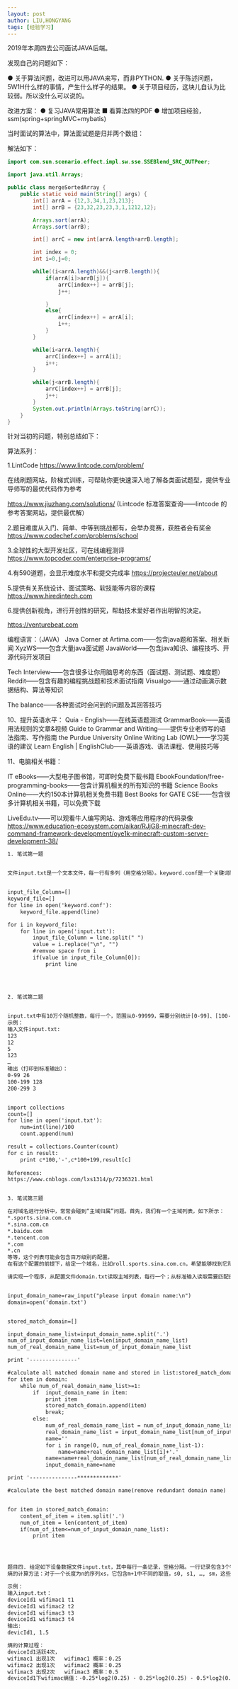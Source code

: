 ```yaml
---
layout: post
author: LIU,HONGYANG
tags: [经验学习]
---
```






2019年本周四去公司面试JAVA后端。

发现自己的问题如下：

● 关于算法问题，改进可以用JAVA来写，而非PYTHON.
● 关于陈述问题，5W1H什么样的事情，产生什么样子的结果。
● 关于项目经历，这块儿自认为比较弱。所以没什么可以说的。

改进方案：
● 复习JAVA常用算法
		■ 看算法四的PDF
● 增加项目经验，ssm(spring+springMVC+mybatis)



当时面试的算法中，算法面试题是归并两个数组：



解法如下：

```java
import com.sun.scenario.effect.impl.sw.sse.SSEBlend_SRC_OUTPeer;

import java.util.Arrays;

public class mergeSortedArray {
    public static void main(String[] args) {
        int[] arrA = {12,3,34,1,23,213};
        int[] arrB = {23,32,23,23,3,1,1212,12};

        Arrays.sort(arrA);
        Arrays.sort(arrB);

        int[] arrC = new int[arrA.length+arrB.length];

        int index = 0;
        int i=0,j=0;

        while((i<arrA.length)&&(j<arrB.length)){
            if(arrA[i]>arrB[j]){
                arrC[index++] = arrB[j];
                j++;

            }
            else{
                arrC[index++] = arrA[i];
                i++;
            }
        }

        while(i<arrA.length){
            arrC[index++] = arrA[i];
            i++;
        }

        while(j<arrB.length){
            arrC[index++] = arrB[j];
            j++;
        }
        System.out.println(Arrays.toString(arrC));
    }
}

```



针对当初的问题，特别总结如下：



算法系列：

1.LintCode
https://www.lintcode.com/problem/

在线刷题网站，阶梯式训练，可帮助你更快速深入地了解各类面试题型，提供专业导师写的最优代码作为参考

https://www.jiuzhang.com/solutions/
(Lintcode 标准答案查询——lintcode 的参考答案网站，提供最优解）




2.题目难度从入门、简单、中等到挑战都有，会举办竞赛，获胜者会有奖金
https://www.codechef.com/problems/school



3.全球性的大型开发社区，可在线编程测评
https://www.topcoder.com/enterprise-programs/

4.有590道题，会显示难度水平和提交完成率
https://projecteuler.net/about

5.提供有关系统设计、面试策略、软技能等内容的课程
https://www.hiredintech.com

6.提供创新视角，进行开创性的研究，帮助技术爱好者作出明智的决定。

https://venturebeat.com


编程语言：（JAVA）
Java Corner at Artima.com——包含java题和答案、相关新闻
XyzWS——包含大量java面试题
JavaWorld——包含java知识、编程技巧、开源代码开发项目


Tech Interview——包含很多让你用脑思考的东西（面试题、测试题、难度题）
Reddit——包含有趣的编程挑战题和技术面试指南
Visualgo——通过动画演示数据结构、算法等知识


The balance——各种面试时会问到的问题及其回答技巧

10、提升英语水平：
Quia - English——在线英语题测试
GrammarBook——英语用法规则的文章&视频
Guide to Grammar and Writing——提供专业老师写的语法指南、写作指南
the Purdue University Online Writing Lab (OWL)——学习英语的建议
Learn English | EnglishClub——英语游戏、语法课程、使用技巧等

11、电脑相关书籍：

IT eBooks——大型电子图书馆，可即时免费下载书籍
EbookFoundation/free-programming-books——包含计算机相关的所有知识的书籍
Science Books Online——大约150本计算机相关免费书籍
Best Books for GATE CSE——包含很多计算机相关书籍，可以免费下载

LiveEdu.tv——可以观看牛人编写网站、游戏等应用程序的代码录像
https://www.education-ecosystem.com/aikar/RJjG8-minecraft-dev-command-framework-development/oye1k-minecraft-custom-server-development-38/





```txt
1. 笔试第一题


文件input.txt是一个文本文件，每一行有多列（用空格分隔）。keyword.conf是一个关键词配置文件，每一行是一个词。请找出文件input.txt中第一列包含keyword.conf中任意一个关键词的文本行并输出


input_file_Column=[]
keyword_file=[]
for line in open('keyword.conf'):
    keyword_file.append(line)

for i in keyword_file:
    for line in open('input.txt'):
        input_file_Column = line.split(" ")
        value = i.replace("\n", "")
        #remvoe space from i
        if(value in input_file_Column[0]):
            print line
            
            
         
         
2. 笔试第二题


input.txt中有10万个随机整数，每行一个，范围从0-99999，需要分别统计[0-99]、[100-199]、[200-299]、[300-399]  …… [99900, 99999]，出现的次数。输出为每个范围及其中数字出现的次数，范围和数字间空格分隔，每行一个。（20）
示例：
输入文件input.txt:
123
12
5
123
…
输出（打印到标准输出）：
0-99 26
100-199 128
200-299 3


import collections
count=[]
for line in open('input.txt'):
    num=int(line)/100
    count.append(num)

result = collections.Counter(count)
for c in result:
    print c*100,'-',c*100+199,result[c]
    
References:
https://www.cnblogs.com/lxs1314/p/7236321.html


3. 笔试第三题

在对域名进行分析中，常常会碰到“主域归属”问题。首先，我们有一个主域列表，如下所示：
*.sports.sina.com.cn
*.sina.com.cn
*.baidu.com
*.tencent.com
*.com
*.cn
等等，这个列表可能会包含百万级别的配置。
在有这个配置的前提下，给定一个域名，比如roll.sports.sina.com.cn，希望能够找到它所匹配的最长的“主域”，比如，对于上面这个域名，应该匹配到*.sports.sina.com.cn这个主域。

请实现一个程序，从配置文件domain.txt读取主域列表，每行一个；从标准输入读取需要匹配的域名，每行一个；向标准输出打印：需要匹配的域名\t它匹配到的最长主域。注意，请尽可能高效，使用正则匹配会非常慢。


input_domain_name=raw_input("please input domain name:\n")
domain=open('domain.txt')


stored_match_domain=[]

input_domain_name_list=input_domain_name.split('.')
num_of_input_domain_name_list=len(input_domain_name_list)
num_of_real_domain_name_list=num_of_input_domain_name_list

print '---------------'

#calculate all matched domain name and stored in list:stored_match_domain
for item in domain:
    while num_of_real_domain_name_list>=1:
        if  input_domain_name in item:
            print item
            stored_match_domain.append(item)
            break;
        else:
            num_of_real_domain_name_list = num_of_input_domain_name_list - 1
            real_domain_name_list = input_domain_name_list[num_of_input_domain_name_list - num_of_real_domain_name_list:]
            name=''
            for i in range(0, num_of_real_domain_name_list-1):
                name=name+real_domain_name_list[i]+'.'
            name=name+real_domain_name_list[num_of_real_domain_name_list-1]
            input_domain_name=name

print '---------------*************'

#calculate the best matched domain name(remove redundant domain name)


for item in stored_match_domain:
    content_of_item = item.split('.')
    num_of_item = len(content_of_item)
    if(num_of_item<=num_of_input_domain_name_list):
        print item




题目四. 给定如下设备数据文件input.txt，其中每行一条记录，空格分隔。一行记录包含3个字段：设备ID、连接的wifimac、时间戳。输入文件是一个设备一段时间范围内连接过的wifimac的列表（设备ID都一样），请计算每个设备连接过的wifimac的熵。
熵的计算方法：对于一个长度为n的序列xs，它包含m+1中不同的取值，s0, s1, …, sm，这些取值对应的出现概率分别是p0, p1, …,pm，则这个序列的熵为H(X) = -(p0*log2(p0) + p1*log2(p1) + … + pm*log2(pm)). 其中，某个取值出现的概率p的计算方法为：这个取值出现的次数 除以 长度n。

示例：
输入input.txt：
deviceId1 wifimac1 t1
deviceId1 wifimac2 t2
deviceId1 wifimac3 t3
deviceId1 wifimac3 t4
输出:
devicId1, 1.5

熵的计算过程：
deviceId1活跃4次，
wifimac1 出现1次   wifimac1 概率：0.25
wifimac2 出现1次   wifimac2 概率：0.25
wifimac3 出现2次   wifimac3 概率：0.5 
deviceId1下wifimac熵值：-0.25*log2(0.25) - 0.25*log2(0.25) - 0.5*log2(0.5)

```

